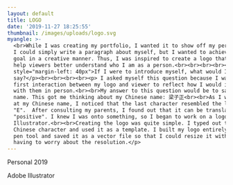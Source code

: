 ```yaml
---
layout: default
title: LOGO
date: '2019-11-27 18:25:55'
thumbnail: /images/uploads/logo.svg
myangle: >-
  <br>While I was creating my portfolio, I wanted it to show off my personality.
  I could simply write a paragraph about myself, but I wanted to achieve this
  goal in a creative manner. Thus, I was inspired to create a logo that could
  help viewers better understand who I am as a person.<br><br><br><br><p
  style="margin-left: 40px">If I were to introduce myself, what would I
  say?</p><br><br><br><br><p> I asked myself this question because I wanted the
  first interaction between my logo and viewer to reflect how I would interact
  with them in person.<br><br>My answer to this question would be to say my
  name. This got me thinking about my Chinese name: 梁子正<br><br>As I was looking
  at my Chinese name, I noticed that the last character resembled the letter
  "E".  After consulting my parents, I found out that it can be translated to
  "positive". I knew I was onto something, so I began to work on a logo on Adobe
  Illustrator.<br><br>Creating the logo was quite simple. I typed out the
  Chinese character and used it as a template. I built my logo entirely with the
  pen tool and saved it as a vector file so that I could resize it without
  having to worry about the resolution.</p>
---
```

Personal 2019

Adobe Illustrator
